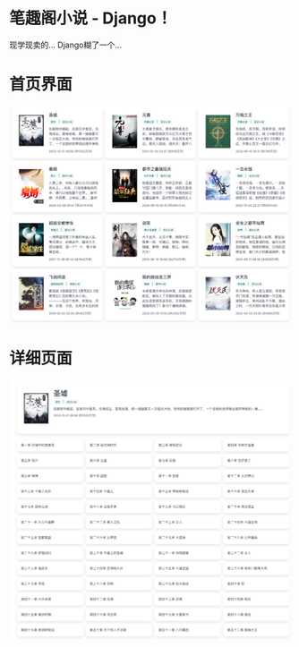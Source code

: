 # 笔趣阁小说 - Django！

现学现卖的... Django糊了一个...

# 首页界面
![](./images/index.png)

# 详细页面
![](./images/details.png)
